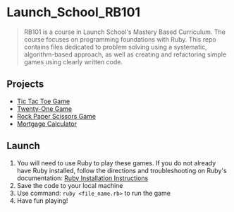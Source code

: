 # Launch_School_RB101

> RB101 is a course in Launch School's Mastery Based Curriculum. The course focuses on programming foundations with Ruby. This repo contains files dedicated to problem solving using a systematic, algorithm-based approach, as well as creating and refactoring simple games using clearly written code.

## Projects
- [Tic Tac Toe Game](https://github.com/mskalisz/Launch_School_RB101/blob/master/lesson_6/ttt_bonus.rb)
- [Twenty-One Game](https://github.com/KaliszLaunchSchool/Launch_School_RB101/blob/master/lesson_6/twenty_one.rb)
- [Rock Paper Scissors Game](https://github.com/mskalisz/Launch_School_RB101/blob/master/lesson_2/rps_bonus.rb)
- [Mortgage Calculator](https://github.com/mskalisz/Launch_School_RB101/blob/master/lesson_2/mortgage_calculator.rb)

## Launch
1. You will need to use Ruby to play these games. If you do not already have Ruby installed, follow the directions and troubleshooting on Ruby's documentation: [Ruby Installation Instructions](https://www.ruby-lang.org/en/documentation/installation/)
2. Save the code to your local machine
3. Use command: `ruby <file_name.rb>` to run the game
4. Have fun playing!
